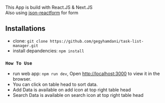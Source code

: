 This App is build with React.JS & Next.JS <br/>
Also using [json-reactform](https://github.com/eFishery/json-reactform) for form

## Installations

- clone: `git clone https://github.com/gegyhamdani/task-list-manager.git`
- install depandencies: `npm install`

### `How To Use`
- run web app: `npm run dev`, Open [http://localhost:3000](http://localhost:3000) to view it in the browser.
- You can click on table head to sort data.
- Add Data is available on add icon at top right table head
- Search Data is available on search icon at top right table head

